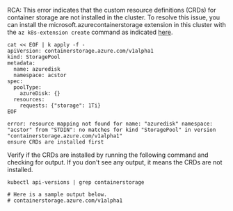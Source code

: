 RCA: This error indicates that the custom resource definitions (CRDs) for container storage  are not installed in the cluster. To resolve this issue, you can install the microsoft.azurecontainerstorage extension in this cluster with the `az k8s-extension create` command as indicated [here](containerstorage-create.md).

```
cat << EOF | k apply -f -
apiVersion: containerstorage.azure.com/v1alpha1
kind: StoragePool
metadata:
  name: azuredisk
  namespace: acstor
spec:
  poolType:
    azureDisk: {}
  resources:
    requests: {"storage": 1Ti}
EOF
```

```
error: resource mapping not found for name: "azuredisk" namespace: "acstor" from "STDIN": no matches for kind "StoragePool" in version "containerstorage.azure.com/v1alpha1"
ensure CRDs are installed first
```

Verify if the CRDs are installed by running the following command and checking for output. If you don't see any output, it means the CRDs are not installed.

```
kubectl api-versions | grep containerstorage

# Here is a sample output below.
# containerstorage.azure.com/v1alpha1
```
